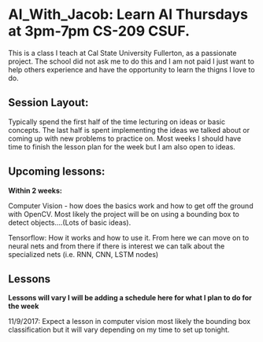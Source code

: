 # AI_With_Jacob: Learn AI Thursdays at 3pm-7pm CS-209 CSUF.

This is a class I teach at Cal State University Fullerton, as a passionate project. The school did not ask me to do this and I am not paid I just want to help others experience and have the opportunity to learn the thigns I love to do.

## Session Layout:

Typically spend the first half of the time lecturing on ideas or basic concepts. The last half is spent implementing the ideas we talked about or coming up with new problems to practice on. Most weeks I should have time to finish the lesson plan for the week but I am also open to ideas.

## Upcoming lessons:

__Within 2 weeks:__ 

Computer Vision - how does the basics work and how to get off the ground with OpenCV. Most likely the project will be on using a bounding box to detect objects....(Lots of basic ideas).

Tensorflow: How it works and how to use it. From here we can move on to neural nets and from there if there is interest we can talk about the specialized nets (i.e. RNN, CNN, LSTM nodes)

## Lessons

__Lessons will vary I will be adding a schedule here for what I plan to do for the week__

11/9/2017: Expect a lesson in computer vision most likely the bounding box classification but it will vary depending on my time to set up tonight.
